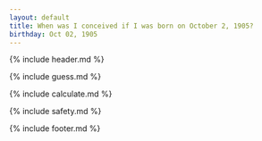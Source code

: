 ```yaml
---
layout: default
title: When was I conceived if I was born on October 2, 1905?
birthday: Oct 02, 1905
---
```


{% include header.md %}

{% include guess.md %}

{% include calculate.md %}

{% include safety.md %}

{% include footer.md %}



